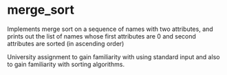 # merge_sort
Implements merge sort on a sequence of names with two attributes, and prints out the list of names whose first attributes are 0 and second attributes are sorted (in ascending order)

University assignment to gain familiarity with using standard input and also to gain familiarity with sorting algorithms.
